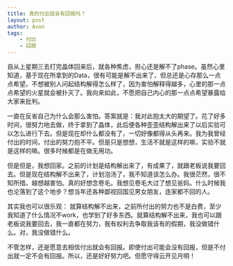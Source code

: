 ```yaml
---
title: 真的付出就会有回报吗？
layout: post
author: Avon
tags:
    - 付出
    - 回报
---
```

自从上星期三去打完晶体回来后，就各种焦虑，担心还是解不了phase。虽然心里知道，基于现在所拿到的Data，很有可能是解不出来了，但总还是心存那么一点点希望。不想被别人问起结构解得怎么样了，因为害怕解释得越多，心里的那一点点希望的火星就会被扑灭了。我向来如此，不愿把自己内心的那一点点希望暴露给大家来批判。

一直在反省自己为什么会那么害怕。答案就是：我对此抱太大的期望了。花了好多时间，很努力地去做，终于拿到了晶体，此后便各种歪歪结构解出来了以后实验可以怎么进行下去。但是现在却什么都没有了，一切好像都得从头再来。我为我曾经付出的时间，付出的努力抱不平。但是只是想想，生活不就是这样的嘛，实验不就是这样的嘛。很多时候都是在做无用功。

但是但是，我想回家。之前的计划是结构解出来了，有成果了，就跟老板说我要回去。但是现在结构解不出来了，计划泡汤了，我不知道该怎么办。我很茫然，很不知所措。越想越害怕。真的好想念卷毛。我想见卷毛大过了想见爸妈。什么时候我也沦落到了这个地步？想当年还各种鄙视回国见男女朋友，连家都不回的人。

其实我也可以很乐观： 就算结构解不出来，之前所付出的努力也不是白费，至少我知道了什么情况不work，也学到了好多东西。就算结构解不出来，我也可以跟老板说我要回去，我一直都在努力，我有权利去争取我该有的假期，我没做错什么。对，我没做错什么。

不管怎样，还是愿意去相信付出就会有回报。即使付出可能会没有回报，但是不付出就一定不会有回报。所以，还是好好努力吧。但愿守得云开见月明！
